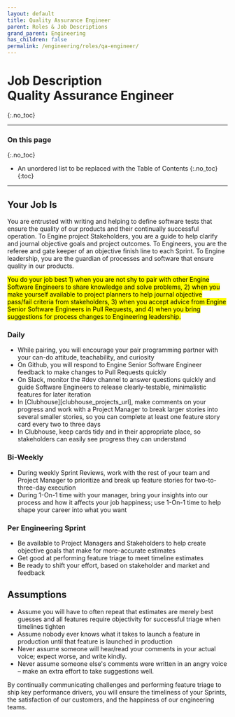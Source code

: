 ```yaml
---
layout: default
title: Quality Assurance Engineer
parent: Roles & Job Descriptions
grand_parent: Engineering
has_children: false
permalink: /engineering/roles/qa-engineer/
---
```


# Job Description<br>Quality Assurance Engineer
{:.no_toc}

---

### On this page
{:.no_toc}

* An unordered list to be replaced with the Table of Contents
{:.no_toc}
{:toc}

---

## Your Job Is

You are entrusted with writing and helping to define software tests that ensure the quality of our products and their continually successful operation. To Engine project Stakeholders, you are a guide to help clarify and journal objective goals and project outcomes. To Engineers, you are the referee and gate keeper of an objective finish line to each Sprint. To Engine leadership, you are the guardian of processes and software that ensure quality in our products.

<mark>You do your job best 1) when you are not shy to pair with other Engine Software Engineers to share knowledge and solve problems, 2) when you make yourself available to project planners to help journal objective pass/fail criteria from stakeholders, 3) when you accept advice from Engine Senior Software Engineers in Pull Requests, and 4) when you bring suggestions for process changes to Engineering leadership.</mark>

### Daily

* While pairing, you will encourage your pair programming partner with your can-do attitude, teachability, and curiosity
* On Github, you will respond to Engine Senior Software Engineer feedback to make changes to Pull Requests quickly
* On Slack, monitor the #dev channel to answer questions quickly and guide Software Engineers to release clearly-testable, minimalistic features for later iteration
* In [Clubhouse][clubhouse_projects_url], make comments on your progress and work with a Project Manager to break larger stories into several smaller stories, so you can complete at least one feature story card every two to three days
* In Clubhouse, keep cards tidy and in their appropriate place, so stakeholders can easily see progress they can understand

### Bi-Weekly

* During weekly Sprint Reviews, work with the rest of your team and Project Manager to prioritize and break up feature stories for two-to-three-day execution
* During 1-On-1 time with your manager, bring your insights into our process and how it affects your job happiness; use 1-On-1 time to help shape your career into what you want

### Per Engineering Sprint

* Be available to Project Managers and Stakeholders to help create objective goals that make for more-accurate estimates
* Get good at performing feature triage to meet timeline estimates
* Be ready to shift your effort, based on stakeholder and market and feedback

## Assumptions

* Assume you will have to often repeat that estimates are merely best guesses and all features require objectivity for successful triage when timelines tighten
* Assume nobody ever knows what it takes to launch a feature in production until that feature is launched in production
* Never assume someone will hear/read your comments in your actual voice; expect worse, and write kindly.
* Never assume someone else's comments were written in an angry voice – make an extra effort to take suggestions well.

By continually communicating challenges and performing feature triage to ship key performance drivers, you will ensure the timeliness of your Sprints, the satisfaction of our customers, and the happiness of our engineering teams.
